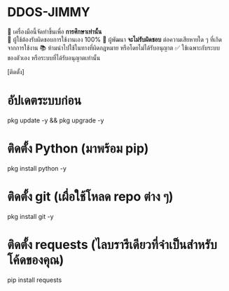 # DDOS-JIMMY
🛑 เครื่องมือนี้จัดทำขึ้นเพื่อ **การศึกษาเท่านั้น**   
🧠 ผู้ใช้ต้องรับผิดชอบการใช้งานเอง 100%
🚫 ผู้พัฒนา **จะไม่รับผิดชอบ** ต่อความเสียหายใด ๆ ที่เกิดจากการใช้งาน
📚 ห้ามนำไปใช้ในทางที่ผิดกฎหมาย หรือโดยไม่ได้รับอนุญาต
✅ ใช้เฉพาะกับระบบของตัวเอง หรือระบบที่ได้รับอนุญาตเท่านั้น  

[ติดตั้ง]
# อัปเดตระบบก่อน
pkg update -y && pkg upgrade -y

# ติดตั้ง Python (มาพร้อม pip)
pkg install python -y

# ติดตั้ง git (เผื่อใช้โหลด repo ต่าง ๆ)
pkg install git -y

# ติดตั้ง requests (ไลบรารีเดียวที่จำเป็นสำหรับโค้ดของคุณ)
pip install requests
